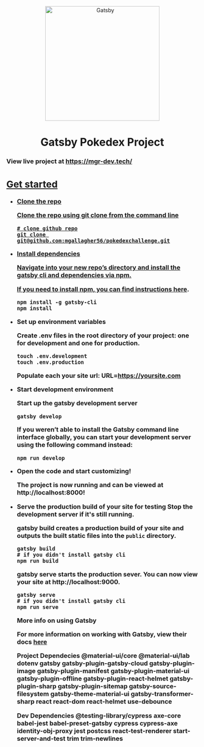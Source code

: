 
<p align="center">
    <img alt="Gatsby" src="https://www.nicepng.com/png/detail/228-2285786_pokedex-kanto-pokedex-de-kanto.png" width="300" />
  </a>
</p>
<h1 align="center">
  Gatsby Pokedex Project
</h1>

<h3>View live project at <a href="https://mgr-dev.tech/">https://mgr-dev.tech/

## Get started

 -  **Clone the repo**

    Clone the repo using git clone from the command line

    ```shell
    # clone github repo
    git clone git@github.com:mgallagher56/pokedexchallenge.git
    ```

 -  **Install dependencies**

    Navigate into your new repo’s directory and install the gatsby cli  and  dependencies via npm.
    
    If you need to install npm, you can find instructions [here](https://docs.npmjs.com/downloading-and-installing-node-js-and-npm).

    ```shell
    npm install -g gatsby-cli
    npm install
    ```
 -  **Set up environment variables**

    Create .env files in the root directory of your project: one for development and one for production.
     

    ```shell
    touch .env.development
    touch .env.production
    ```
    Populate each your site url:
    URL=https://yoursite.com
    
 -  **Start development environment**

    Start up the gatsby development server

    ```shell
    gatsby develop
    ```
    If you weren’t able to install the Gatsby command line interface globally, you can start your development server using the following command instead:
    
    ```shell
    npm run develop
    ```
    
 -  **Open the code and start customizing!**

    The project is now running and can be viewed at http://localhost:8000!

 -  **Serve the production build of your site for testing**
	Stop the development server if it's still running.
	
	gatsby build creates a production build of your site and outputs the built static files into the `public` directory.
	
     ```shell
    gatsby build
    # if you didn't install gatsby cli
    npm run build
    ```
    gatsby serve starts the production sever. You can now view your site at http://localhost:9000.
    ``` shell
    gatsby serve
    # if you didn't install gatsby cli
    npm run serve
    ```

	 **More info on using Gatsby**

    For more information on working with Gatsby, view their docs [here](https://www.gatsbyjs.com/docs/)

	**Project Dependecies**
	@material-ui/core
	@material-ui/lab
	dotenv
	gatsby
	gatsby-plugin-gatsby-cloud
	gatsby-plugin-image
	gatsby-plugin-manifest
	gatsby-plugin-material-ui
	gatsby-plugin-offline
	gatsby-plugin-react-helmet
	gatsby-plugin-sharp
	gatsby-plugin-sitemap
	gatsby-source-filesystem
	gatsby-theme-material-ui
	gatsby-transformer-sharp
	react
	react-dom
	react-helmet
	use-debounce

	**Dev Dependencies**
	@testing-library/cypress
	axe-core
	babel-jest
	babel-preset-gatsby
	cypress
	cypress-axe
	identity-obj-proxy
	jest
	postcss
	react-test-renderer
	start-server-and-test
	trim
	trim-newlines
